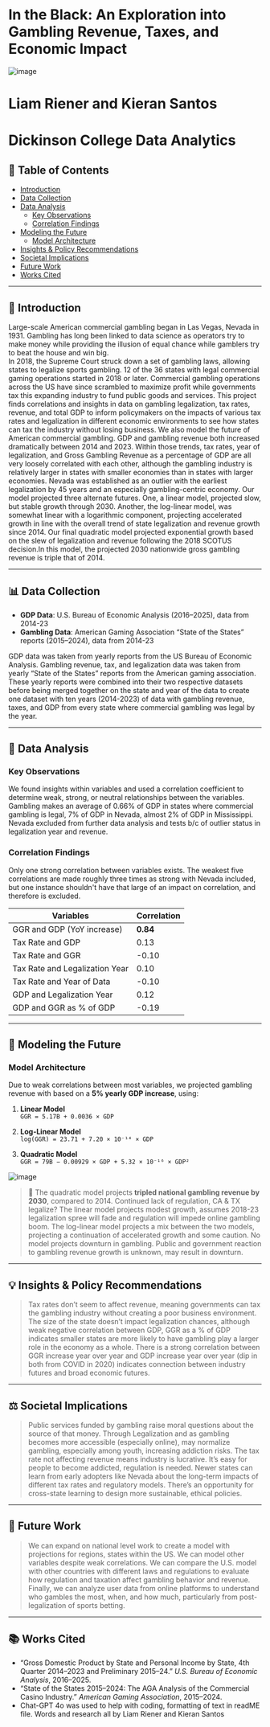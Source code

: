 
# In the Black: An Exploration into Gambling Revenue, Taxes, and Economic Impact
![image](premium_photo-1698525809613-c6eb1c25bc0f.jpeg)

# Liam Riener and Kieran Santos
# Dickinson College Data Analytics

## 📑 Table of Contents

- [Introduction](#-introduction)
- [Data Collection](#-data-collection)
- [Data Analysis](#-data-analysis)
  - [Key Observations](#key-observations)
  - [Correlation Findings](#correlation-findings)
- [Modeling the Future](#-modeling-the-future)
  - [Model Architecture](#model-architecture)
- [Insights & Policy Recommendations](#-insights--policy-recommendations)
- [Societal Implications](#-societal-implications)
- [Future Work](#-future-work)
- [Works Cited](#-works-cited)

---

## 📘 Introduction

Large-scale American commercial gambling began in Las Vegas, Nevada in 1931. Gambling has long been linked to data science as operators try to make money while providing the illusion of equal chance while gamblers try to beat the house and win big.  
In 2018, the Supreme Court struck down a set of gambling laws, allowing states to legalize sports gambling. 12 of the 36 states with legal commercial gaming operations started in 2018 or later. Commercial gambling operations across the US have since scrambled to maximize profit while governments tax this expanding industry to fund public goods and services. 
This project finds correlations and insights in data on gambling legalization, tax rates, revenue, and total GDP to inform policymakers on the impacts of various tax rates and legalization in different economic environments to see how states can tax the industry without losing business. We also model the future of American commercial gambling.
GDP and gambling revenue both increased dramatically between 2014 and 2023. Within those trends, tax rates, year of legalization, and Gross Gambling Revenue as a percentage of GDP are all very loosely correlated with each other, although the gambling industry is relatively larger in states with smaller economies than in states with larger economies. Nevada was established as an outlier with the earliest legalization by 45 years and an especially gambling-centric economy. 
Our model projected three alternate futures. One, a linear model, projected slow, but stable growth through 2030. Another, the log-linear model, was somewhat linear with a logarithmic component, projecting accelerated growth in line with the overall trend of state legalization and revenue growth since 2014. Our final quadratic model projected exponential growth based on the slew of legalization and revenue following the 2018 SCOTUS decision.In this model, the projected 2030 nationwide gross gambling revenue is triple that of 2014.


---

## 📊 Data Collection

- **GDP Data**: U.S. Bureau of Economic Analysis (2016–2025), data from 2014-23
- **Gambling Data**: American Gaming Association “State of the States” reports (2015–2024), data from 2014-23

GDP data was taken from yearly reports from the US Bureau of Economic Analysis. Gambling revenue, tax, and legalization data was taken from yearly “State of the States” reports from the American gaming association. These yearly reports were combined into their two respective datasets before being merged together on the state and year of the data to create one dataset with ten years (2014-2023) of data with gambling revenue, taxes, and GDP from every state where commercial gambling was legal by the year.


---

## 🔎 Data Analysis

### Key Observations

We found insights within variables and used a correlation coefficient to determine weak, strong, or neutral relationships between the variables. Gambling makes an average of 0.66% of GDP in states where commercial gambling is legal, 7% of GDP in Nevada, almost 2% of GDP in Mississippi. Nevada excluded from further data analysis and tests b/c of outlier status in legalization year and revenue. 

### Correlation Findings

Only one strong correlation between variables exists. The weakest five correlations are made roughly three times as strong with Nevada included, but one instance shouldn't have that large of an impact on correlation, and therefore is excluded.

| Variables                            | Correlation |
|-------------------------------------|-------------|
| GGR and GDP (YoY increase)          | **0.84**    |
| Tax Rate and GDP                    | 0.13        |
| Tax Rate and GGR                    | -0.10       |
| Tax Rate and Legalization Year      | 0.10        |
| Tax Rate and Year of Data           | -0.10       |
| GDP and Legalization Year           | 0.12        |
| GDP and GGR as % of GDP             | -0.19       |

---

## 🔮 Modeling the Future

### Model Architecture

Due to weak correlations between most variables, we projected gambling revenue with based on a **5% yearly GDP increase**, using:

1. **Linear Model**  
   `GGR = 5.17B + 0.0036 × GDP`

2. **Log-Linear Model**  
   `log(GGR) = 23.71 + 7.20 × 10⁻¹⁴ × GDP`

3. **Quadratic Model**  
   `GGR = 79B − 0.00929 × GDP + 5.32 × 10⁻¹⁶ × GDP²`

![image](gambleModel.jpg)


> 🔮 The quadratic model projects **tripled national gambling revenue by 2030**, compared to 2014. Continued lack of regulation, CA & TX legalize?
> The linear model projects modest growth, assumes 2018-23 legalization spree will fade and regulation will impede online gambling boom.
> The log-linear model projects a mix between the two models, projecting a continuation of accelerated growth and some caution.
> No model projects downturn in gambling. Public and government reaction to gambling revenue growth is unknown, may result in downturn.

---

## 💡 Insights & Policy Recommendations

>Tax rates don’t seem to affect revenue, meaning governments can tax the gambling industry without creating a poor business environment. The size of the state doesn’t impact legalization chances, although weak negative correlation between GDP, GGR as a % of GDP indicates smaller states are more likely to have gambling play a larger role in the economy as a whole. There is a strong correlation between GGR increase year over year and GDP increase year over year (dip in both from COVID in 2020) indicates connection between industry futures and broad economic futures.
---

## ⚖️ Societal Implications

>Public services funded by gambling raise moral questions about the source of that money. Through Legalization and as gambling becomes more accessible (especially online), may normalize gambling, especially among youth, increasing addiction risks. The tax rate not affecting revenue means industry is lucrative. It’s easy for people to become addicted, regulation is needed. Newer states can learn from early adopters like Nevada about the long-term impacts of different tax rates and regulatory models. There’s an opportunity for cross-state learning to design more sustainable, ethical policies.
---

## 🔭 Future Work

>We can expand on national level work to create a model with projections for regions, states within the US. We can model other variables despite weak correlations. We can compare the U.S. model with other countries with different laws and regulations to evaluate how regulation and taxation affect gambling behavior and revenue. Finally, we can analyze user data from online platforms to understand who gambles the most, when, and how much, particularly from post-legalization of sports betting.

---

## 📚 Works Cited

- “Gross Domestic Product by State and Personal Income by State, 4th Quarter 2014–2023 and Preliminary 2015–24.” *U.S. Bureau of Economic Analysis*, 2016–2025.
- “State of the States 2015–2024: The AGA Analysis of the Commercial Casino Industry.” *American Gaming Association*, 2015–2024.
- Chat-GPT 4o was used to help with coding, formatting of text in readME file. Words and research all by Liam Riener and Kieran Santos
